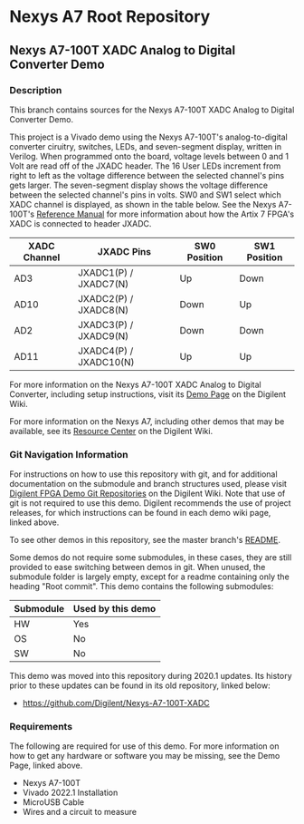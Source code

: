 # Nexys A7 Root Repository

## Nexys A7-100T XADC Analog to Digital Converter Demo

### Description

This branch contains sources for the Nexys A7-100T XADC Analog to Digital Converter Demo.

This project is a Vivado demo using the Nexys A7-100T's analog-to-digital converter ciruitry, switches, LEDs, and seven-segment display, written in Verilog. When programmed onto the board, voltage levels between 0 and 1 Volt are read off of the JXADC header. The 16 User LEDs increment from right to left as the voltage difference between the selected channel's pins gets larger. The seven-segment display shows the voltage difference between the selected channel's pins in volts. SW0 and SW1 select which XADC channel is displayed, as shown in the table below. See the Nexys A7-100T's [Reference Manual](https://reference.digilentinc.com/reference/programmable-logic/nexys-a7/reference-manual) for more information about how the Artix 7 FPGA's XADC is connected to header JXADC.

| XADC Channel | JXADC Pins             | SW0 Position | SW1 Position |
| ------------ | ---------------------- | ------------ | ------------ |
| AD3          | JXADC1(P) / JXADC7(N)  | Up           | Down         |
| AD10         | JXADC2(P) / JXADC8(N)  | Down         | Up           |
| AD2          | JXADC3(P) / JXADC9(N)  | Down         | Down         |
| AD11         | JXADC4(P) / JXADC10(N) | Up           | Up           |

For more information on the Nexys A7-100T XADC Analog to Digital Converter, including setup instructions, visit its [Demo Page](https://reference.digilentinc.com/reference/programmable-logic/nexys-a7/demos/xadc) on the Digilent Wiki.

For more information on the Nexys A7, including other demos that may be available, see its [Resource Center](https://reference.digilentinc.com/reference/programmable-logic/nexys-a7/start) on the Digilent Wiki.

### Git Navigation Information

For instructions on how to use this repository with git, and for additional documentation on the submodule and branch structures used, please visit [Digilent FPGA Demo Git Repositories](https://reference.digilentinc.com/reference/programmable-logic/documents/git) on the Digilent Wiki. Note that use of git is not required to use this demo. Digilent recommends the use of project releases, for which instructions can be found in each demo wiki page, linked above.

To see other demos in this repository, see the master branch's [README](https://github.com/Digilent/Nexys-A7).

Some demos do not require some submodules, in these cases, they are still provided to ease switching between demos in git. When unused, the submodule folder is largely empty, except for a readme containing only the heading "Root commit". This demo contains the following submodules:

| Submodule | Used by this demo |
|-----------|-------------------|
| HW        | Yes         |
| OS        | No         |
| SW        | No         |

This demo was moved into this repository during 2020.1 updates. Its history prior to these updates can be found in its old repository, linked below:
* https://github.com/Digilent/Nexys-A7-100T-XADC

### Requirements

The following are required for use of this demo. For more information on how to get any hardware or software you may be missing, see the Demo Page, linked above.

* Nexys A7-100T
* Vivado 2022.1 Installation
* MicroUSB Cable
* Wires and a circuit to measure